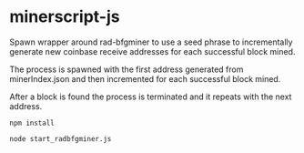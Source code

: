 # minerscript-js

Spawn wrapper around rad-bfgminer to use a seed phrase to incrementally generate new coinbase receive addresses for
each successful block mined.

The process is spawned with the first address generated from minerIndex.json and then incremented for each successful 
block mined.

After a block is found the process is terminated and it repeats with the next address.


```
npm install

node start_radbfgminer.js

```

